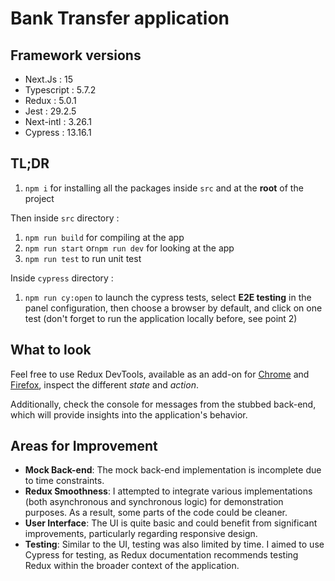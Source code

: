 # Bank Transfer application

## Framework versions

- Next.Js : 15
- Typescript : 5.7.2
- Redux : 5.0.1
- Jest : 29.2.5
- Next-intl : 3.26.1
- Cypress : 13.16.1

## TL;DR



1. `npm i` for installing all the packages inside `src` and at the **root** of the project

Then inside `src` directory :

1. `npm run build` for compiling at the app
2. `npm run start` or`npm run dev` for looking at the app
3. `npm run test` to run unit test

Inside `cypress` directory :

1. `npm run cy:open` to launch the cypress tests, select **E2E testing** in the panel configuration, then choose a browser by default, and click on one test (don't forget to run the application locally before, see point 2)

## What to look

Feel free to use Redux DevTools, available as an add-on for [Chrome](https://chromewebstore.google.com/detail/redux-devtools/lmhkpmbekcpmknklioeibfkpmmfibljd) and [Firefox](https://addons.mozilla.org/en-US/firefox/addon/reduxdevtools/), inspect the different *state* and *action*.

Additionally, check the console for messages from the stubbed back-end, which will provide insights into the application's behavior.

## Areas for Improvement

- **Mock Back-end**: The mock back-end implementation is incomplete due to time constraints.
- **Redux Smoothness**: I attempted to integrate various implementations (both asynchronous and synchronous logic) for demonstration purposes. As a result, some parts of the code could be cleaner.
- **User Interface**: The UI is quite basic and could benefit from significant improvements, particularly regarding responsive design.
- **Testing**: Similar to the UI, testing was also limited by time. I aimed to use Cypress for testing, as Redux documentation recommends testing Redux within the broader context of the application.
